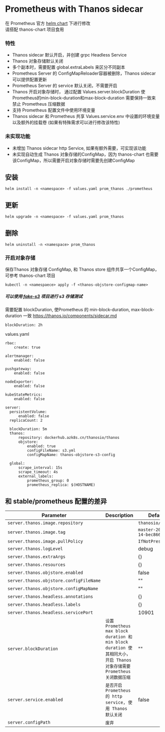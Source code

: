 # Prometheus with Thanos sidecar
在 Prometheus 官方 [helm chart](https://github.com/helm/charts/tree/master/stable/prometheus) 下进行修改  
请搭配 thanos-chart 项目食用

### 特性
- Thanos sidecar 默认开启，并创建 grpc Headless Service
- Thanos 对象存储默认关闭
- 多个副本时，需要配置 global.extraLabels 来区分不同副本
- Prometheus Server 的 ConfigMapReloader容器被删除，Thanos sidecar 可以提供配置更新
- Prometheus Server 的 service 默认关闭，不需要开启
- Thanos 开启对象存储时， 通过配置 Values.server.blockDuration 使 Prometheus的min-block-duration和max-block-duration 需要保持一致来禁止 Prometheus 压缩数据
- 支持 Prometheus 配置文件中使用环境变量
-  Thanos sidecar 和 Prometheus 共享 Values.service.env 中设置的环境变量以及额外的挂载卷 (如果有特殊需求可以进行修改该特性)

### 未实现功能
- 未增加 Thanos sidecar http Service, 如果有额外需要，可实现该功能
- 未实现自动生成 Thanos 对象存储的ConfigMap，因为 thanos-chart 也需要该ConfigMap，所以需要开启对象存储时需要先创建ConfigMap


## 安装

```
helm install -n <namespace> -f values.yaml prom_thanos ./prometheus
```
## 更新

```
helm upgrade -n <namespace> -f values.yaml prom_thanos
```
## 删除

```
helm uninstall -n <namespace> prom_thanos
```

### 开启对象存储
保存Thanos 对象存储 ConfigMap, 和 Thanos store 组件共享一个ConfigMap， 可参考 thanos-chart 项目
```
kubectl -n <namespaece> apply -f <thanos-objstore-configmap-name> 
```
##### 可以使用 [fake-s3](https://github.com/jubos/fake-s3) 项目进行 s3 存储测试

需要配置 blockDuration, 使Prometheus 的 min-block-duration, max-block-duration 一致 https://thanos.io/components/sidecar.md
```
blockDuration: 2h
```

values.yaml

```
rbac:
    create: true

alertmanager:
    enabled: false

pushgateway:
    enabled: false

nodeExporter:
    enabled: false

kubeStateMetrics:
    enabled: false

server:
  persistentVolume:
      enabled: false
  replicaCount: 2

  blockDuration: 5m
  thanos:
      repository: dockerhub.azk8s.cn/thanosio/thanos
      objstore:
          enabled: true
          configFileName: s3.yml
          configMapName: thanos-objstore-s3-config

  global:
      scrape_interval: 15s
      scrape_timeout: 4s
      external_labels:
          prometheus_group: 0
          prometheus_replica: $(HOSTNAME)
```

## 和 stable/prometheus 配置的差异

Parameter | Description | Default
--------- | ----------- | -------
`server.thanos.image.repository` | | `thanosio/thanos`
`server.thanos.image.tag` | | `master-2019-12-14-bec86666`
`server.thanos.image.pullPolicy` | | `IfNotPresent`
`server.thanos.logLevel`| | debug
`server.thanos.extraArgs` | | {}
`server.thanos.resources` | | {}
`server.thanos.objstore.enabled` | | false
`server.thanos.objstore.configFileName` | | ""
`server.thanos.objstore.configMapName` | | ""
`server.thanos.headless.annotations` | | {}
`server.thanos.headless.labels` | | {}
`server.thanos.headless.servicePort` | | 10901
`server.blockDuration` | `设置 Prometheus max block duration 和 min block duration 使其相同大小， 开启 Thanos 对象存储需要Prometheus 关闭数据压缩` | ""
`server.service.enabled` | `是否开启 Prometheus 的 http service, 使用 Thanos 默认关闭` | false
`server.configPath` | `废弃` |
